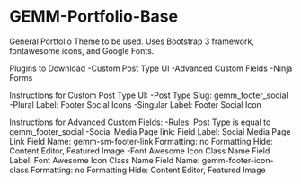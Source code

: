 # GEMM-Portfolio-Base
General Portfolio Theme to be used. Uses Bootstrap 3 framework, fontawesome icons, and Google Fonts.

Plugins to Download
  -Custom Post Type UI
  -Advanced Custom Fields
  -Ninja Forms


Instructions for Custom Post Type UI:
  -Post Type Slug:
    gemm_footer_social
  -Plural Label:
    Footer Social Icons
  -Singular Label:
    Footer Social Icon

Instructions for Advanced Custom Fields:
  -Rules:
    Post Type is equal to gemm_footer_social
  -Social Media Page link:
    Field Label: Social Media Page Link
    Field Name: gemm-sm-footer-link
    Formatting: no Formatting
    Hide: Content Editor, Featured Image
  -Font Awesome Icon Class Name
    Field Label: Font Awesome Icon Class Name
    Field Name: gemm-footer-icon-class
    Formatting: no Formatting
    Hide: Content Editor, Featured Image
